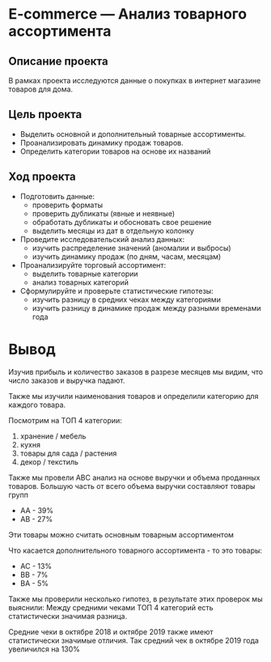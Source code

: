 # E-commerce — Анализ товарного ассортимента

## Описание проекта
В рамках проекта исследуются данные о покупках в интернет магазине товаров для дома.

## Цель проекта
- Выделить основной и дополнительный товарные ассортименты.
- Проанализировать динамику продаж товаров.
- Определить категории товаров на основе их названий

## Ход проекта
- Подготовить данные:
    - проверить форматы
    - проверить дубликаты (явные и неявные)
    - обработать дубликаты и обосновать свое решение
    - выделить месяцы из дат в отдельную колонку
- Проведите исследовательский анализ данных:
    - изучить распределение значений (аномалии и выбросы)
    - изучить динамику продаж (по дням, часам, месяцам)
- Проанализируйте торговый ассортимент:
    - выделить товарные категории
    - анализ товарных категорий
- Сформулируйте и проверьте статистические гипотезы:
    - изучить разницу в средних чеках между категориями
    - изучить разницу в динамике продаж между разными временами года

# Вывод
Изучив прибыль и количество заказов в разрезе месяцев мы видим, что число заказов и выручка падают.

Также мы изучили наименования товаров и определили категорию для каждого товара. 

Посмотрим на ТОП 4 категории:

1) хранение / мебель
2) кухня
3) товары для сада / растения
4) декор / текстиль

Также мы провели ABC анализ на основе выручки и объема проданных товаров.
Большую часть от всего объема выручки составляют товары групп 
- AA - 39%
- AB - 27%

Эти товары можно считать основным товарным ассортиментом

Что касается дополнительного товарного ассортимента - то это товары:
- AC - 13%
- BB - 7%
- BA - 5%

Также мы проверили несколько гипотез, в результате этих проверок мы выяснили:
Между средними чеками ТОП 4 категорий есть статистически значимая разница.

Средние чеки в октябре 2018 и октябре 2019 также имеют статистически значимые отличия. Так средний чек в октябре 2019 года увеличился на 130%
